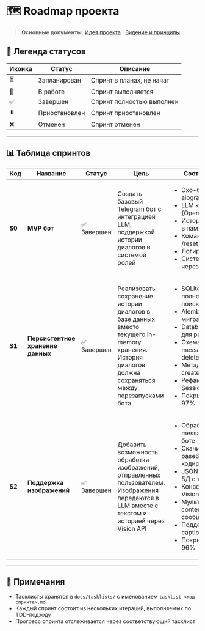 # 🗺️ Roadmap проекта

> **Основные документы:** [Идея проекта](idea.md) · [Видение и принципы](vision.md)

## 📝 Легенда статусов

| Иконка | Статус | Описание |
|--------|--------|----------|
| ⏳ | Запланирован | Спринт в планах, не начат |
| 🔄 | В работе | Спринт выполняется |
| ✅ | Завершен | Спринт полностью выполнен |
| ⏸️ | Приостановлен | Спринт приостановлен |
| ❌ | Отменен | Спринт отменен |

---

## 📊 Таблица спринтов

| Код | Название | Статус | Цель | Состав работ | Тасклисты |
|-----|----------|--------|------|--------------|-----------|
| **S0** | **MVP бот** | ✅ Завершен | Создать базовый Telegram бот с интеграцией LLM, поддержкой истории диалогов и системой ролей | <ul><li>Эхо-бот на aiogram</li><li>LLM клиент (OpenAI API)</li><li>История диалогов в памяти</li><li>Команды: /start, /reset, /role</li><li>Логирование</li><li>Система ролей через файл</li></ul> | [tasklist-0](tasklists/tasklist-0.md) |
| **S1** | **Персистентное хранение данных** | ✅ Завершен | Реализовать сохранение истории диалогов в базе данных вместо текущего in-memory хранения. История диалогов должна сохраняться между перезапусками бота | <ul><li>SQLite + FTS5 для полнотекстового поиска</li><li>Alembic для миграций</li><li>DatabaseManager для работы с БД</li><li>Схема: users, messages с soft delete</li><li>Метаданные: created_at, length</li><li>Рефакторинг SessionManager</li><li>Покрытие тестами 97%</li></ul> | [plan](../.cursor/plans/s1-database-persistence-12085af5.plan.md) |
| **S2** | **Поддержка изображений** | ✅ Завершен | Добавить возможность обработки изображений, отправленных пользователем. Изображения передаются в LLM вместе с текстом и историей через Vision API | <ul><li>Обработка message.photo в боте</li><li>Скачивание и base64-кодирование</li><li>JSON-хранение в БД с текстом</li><li>Конвертация в Vision API формат</li><li>Мультимодальный content в сообщениях</li><li>Поддержка caption к фото</li><li>Покрытие тестами 96%</li></ul> | [plan](../.cursor/plans/s2-image-support.plan.md) |

---

## 📌 Примечания

- Тасклисты хранятся в `docs/tasklists/` с именованием `tasklist-<код спринта>.md`
- Каждый спринт состоит из нескольких итераций, выполняемых по TDD-подходу
- Прогресс спринта отслеживается через соответствующий тасклист

